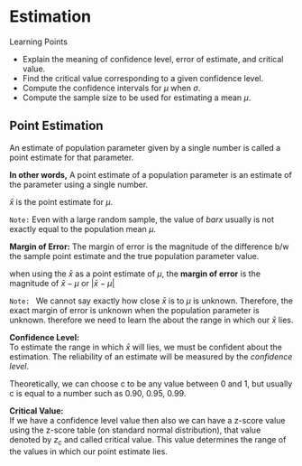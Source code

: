 # Estimation

Learning Points

- Explain the meaning of confidence level, error of estimate, and critical value.
- Find the critical value corresponding to a given confidence level.
- Compute the confidence intervals for ${\mu}$ when ${\sigma}$.
- Compute the sample size to be used for estimating a mean ${\mu}$.

## Point Estimation

An estimate of population parameter given by a single number is called a point estimate for that parameter.

**In other words,** A point estimate of a population parameter is an estimate of the parameter using a single number.

${\bar{x}}$ is the point estimate for ${\mu}$.

`Note:` Even with a large random sample, the value of ${bar{x}}$ usually is not exactly equal to the population mean ${\mu}$.

**Margin of Error:** The margin of error is the magnitude of the difference b/w the sample point estimate and the true population parameter value.

when using the $\bar{x}$ as a point estimate of $\mu$, the **margin of error** is the magnitude of $\bar{x} - \mu$ or $|\bar{x} - \mu|$

`Note: ` We cannot say exactly how close $\bar{x}$ is to $\mu$ is unknown. Therefore, the exact margin of error is unknown when the population parameter is unknown. therefore we need to learn the about the range in which our $\bar{x}$ lies.

**Confidence Level:**\
To estimate the range in which $\bar{x}$ will lies, we must be confident about the estimation. The reliability of an estimate will be measured by the _confidence level_.

Theoretically, we can choose c to be any value between 0 and 1, but usually c is equal to a number such as 0.90, 0.95, 0.99.

**Critical Value:**\
If we have a confidence level value then also we can have a z-score value using the z-score table (on standard normal distribution), that value denoted by $z_c$ and called critical value. This value determines the range of the values in which our point estimate lies.
